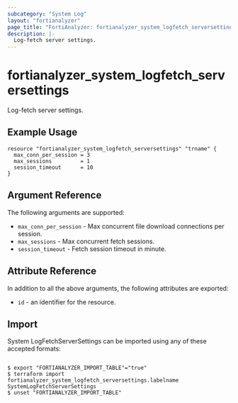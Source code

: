 ```yaml
---
subcategory: "System Log"
layout: "fortianalyzer"
page_title: "FortiAnalyzer: fortianalyzer_system_logfetch_serversettings"
description: |-
  Log-fetch server settings.
---
```


# fortianalyzer_system_logfetch_serversettings
Log-fetch server settings.

## Example Usage

```hcl
resource "fortianalyzer_system_logfetch_serversettings" "trname" {
  max_conn_per_session = 3
  max_sessions         = 1
  session_timeout      = 10
}
```

## Argument Reference


The following arguments are supported:


* `max_conn_per_session` - Max concurrent file download connections per session.
* `max_sessions` - Max concurrent fetch sessions.
* `session_timeout` - Fetch session timeout in minute.


## Attribute Reference

In addition to all the above arguments, the following attributes are exported:
* `id` - an identifier for the resource.

## Import

System LogFetchServerSettings can be imported using any of these accepted formats:
```

$ export "FORTIANALYZER_IMPORT_TABLE"="true"
$ terraform import fortianalyzer_system_logfetch_serversettings.labelname SystemLogFetchServerSettings
$ unset "FORTIANALYZER_IMPORT_TABLE"
```

